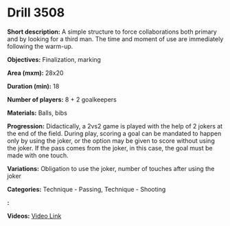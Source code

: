 # Drill 3508

**Short description:**
A simple structure to force collaborations both primary and by looking for a third man. The time and moment of use are immediately following the warm-up.

**Objectives:**
Finalization, marking

**Area (mxm):**
28x20

**Duration (min):**
18

**Number of players:**
8 + 2 goalkeepers

**Materials:**
Balls, bibs

**Progression:**
Didactically, a 2vs2 game is played with the help of 2 jokers at the end of the field. During play, scoring a goal can be mandated to happen only by using the joker, or the option may be given to score without using the joker. If the pass comes from the joker, in this case, the goal must be made with one touch.

**Variations:**
Obligation to use the joker, number of touches after using the joker

**Categories:**
Technique - Passing, Technique - Shooting

**:**


**Videos:**
[Video Link](https://www.youtube.com/embed/qO5116hV7Zk)

